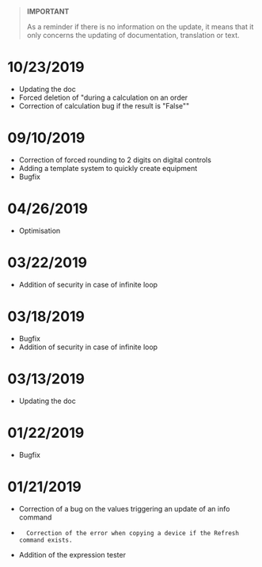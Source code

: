 >**IMPORTANT**
>
>As a reminder if there is no information on the update, it means that it only concerns the updating of documentation, translation or text.

# 10/23/2019

- Updating the doc
- Forced deletion of "during a calculation on an order
- Correction of calculation bug if the result is "False""

# 09/10/2019

- Correction of forced rounding to 2 digits on digital controls
- Adding a template system to quickly create equipment
- Bugfix

# 04/26/2019

- Optimisation

# 03/22/2019

- Addition of security in case of infinite loop

# 03/18/2019

- Bugfix
- Addition of security in case of infinite loop

# 03/13/2019

- Updating the doc

# 01/22/2019

-   Bugfix

# 01/21/2019

-   Correction of a bug on the values triggering an update of an info command
-		Correction of the error when copying a device if the Refresh command exists.
-   Addition of the expression tester
